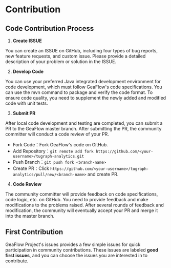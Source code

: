 # Contribution

## Code Contribution Process

1. **Create ISSUE**
   
You can create an ISSUE on GitHub, including four types of bug reports, new feature requests, and custom issue. Please provide a detailed description of your problem or solution in the ISSUE.

2. **Develop Code**
   
You can use your preferred Java integrated development environment for code development, which must follow GeaFlow's code specifications. You can use the mvn command to package and verify the code format. To ensure code quality, you need to supplement the newly added and modified code with unit tests.

3. **Submit PR**
   
After local code development and testing are completed, you can submit a PR to the GeaFlow master branch. After submitting the PR, the community committer will conduct a code review of your PR.
* Fork Code：Fork GeaFlow's code on GitHub.
* Add Repository：`git remote add fork https://github.com/<your-username>/tugraph-analytics.git`
* Push Branch：`git push fork <branch-name>`
* Create PR：Click `https://github.com/<your-username>/tugraph-analytics/pull/new/<branch-name>` and create PR.

4. **Code Review**

The community committer will provide feedback on code specifications, code logic, etc. on GitHub. You need to provide feedback and make modifications to the problems raised. After several rounds of feedback and modification, the community will eventually accept your PR and merge it into the master branch.

## First Contribution

GeaFlow Project's issues provides a few simple issues for quick participation in community contributions. These 
issues are labeled **good first issues**, and you can choose the issues you are interested in to contribute.